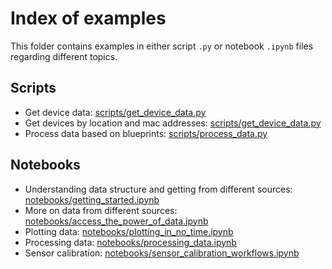 # Index of examples

This folder contains examples in either script `.py` or notebook `.ipynb` files regarding different topics.

## Scripts

- Get device data: [scripts/get_device_data.py](scripts/get_device_data.py)
- Get devices by location and mac addresses: [scripts/get_device_data.py](scripts/get_device_macs.py)
- Process data based on blueprints: [scripts/process_data.py](scripts/process_data.py)

## Notebooks

- Understanding data structure and getting from different sources: [notebooks/getting_started.ipynb](notebooks/getting_started.ipynb)
- More on data from different sources: [notebooks/access_the_power_of_data.ipynb](notebooks/access_the_power_of_data.ipynb)
- Plotting data: [notebooks/plotting_in_no_time.ipynb](notebooks/plotting_in_no_time.ipynb)
- Processing data: [notebooks/processing_data.ipynb](notebooks/processing_data.ipynb)
- Sensor calibration: [notebooks/sensor_calibration_workflows.ipynb](notebooks/sensor_calibration_workflows.ipynb)